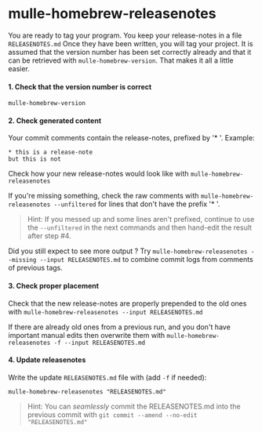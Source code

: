 # mulle-homebrew-releasenotes

You are ready to tag your program. You keep your release-notes in a file
`RELEASENOTES.md` Once they have been written, you will tag your project.
It is assumed that the version number has been set correctly already and that
it can be retrieved with  `mulle-homebrew-version`. That makes it all a
little easier.


#### 1. Check that the version number is correct

```
mulle-homebrew-version
```

#### 2. Check generated content

Your commit comments contain the release-notes, prefixed
by '* '.  Example:

```
* this is a release-note
but this is not
```

Check how your new release-notes would look like with
`mulle-homebrew-releasenotes`

If you're missing something, check the raw comments with
`mulle-homebrew-releasenotes --unfiltered` for lines that don't have the
prefix '* '.

> Hint: If you messed up and some lines aren't prefixed, continue to use
> the `--unfiltered` in the next commands and then hand-edit the result after step #4.

Did you still expect to see more output ? Try
`mulle-homebrew-releasenotes --missing --input RELEASENOTES.md`
to combine commit logs from comments of previous tags.


#### 3. Check proper placement

Check that the new release-notes are properly prepended to the old ones with
`mulle-homebrew-releasenotes --input RELEASENOTES.md`

If there are already old ones from a previous run, and you don't have
important manual edits then overwrite them with `mulle-homebrew-releasenotes
-f --input RELEASENOTES.md`


#### 4. Update releasenotes

Write the update `RELEASENOTES.md` file with (add `-f` if needed):

```
mulle-homebrew-releasenotes "RELEASENOTES.md"
```

> Hint: You can _seamlessly_ commit the RELEASENOTES.md  into the previous
> commit with `git commit --amend --no-edit "RELEASENOTES.md"`



